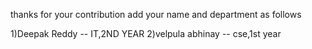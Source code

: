 thanks for your contribution
add your name and department as follows

1)Deepak Reddy -- IT,2ND YEAR
2)velpula abhinay -- cse,1st year
